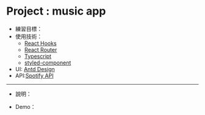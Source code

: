 # Project : music app

- 練習目標：
- 使用技術：
    - [React Hooks](https://reactjs.org/docs/hooks-reference.html)
    - [React Router](https://reactrouter.com/docs/en/v6/api)
    - [Typescript](https://www.typescriptlang.org/docs/handbook/2/objects.html)
    - [styled-component](https://styled-components.com/)
- UI: [Antd Design](https://ant.design/components/overview/)
- API:[Spotify API](https://developer.spotify.com/console/)

---
- 說明：


- Demo：



